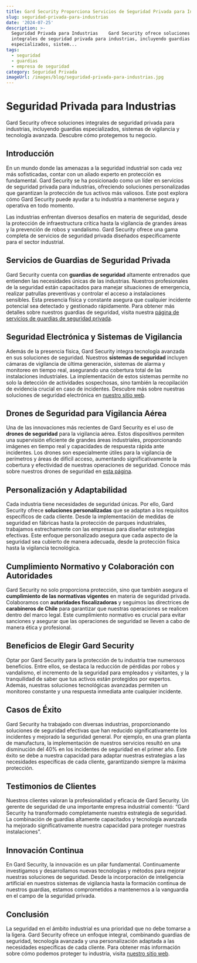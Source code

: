 ```yaml
---
title: Gard Security Proporciona Servicios de Seguridad Privada para Industrias
slug: seguridad-privada-para-industrias
date: '2024-07-25'
description: >-
  Seguridad Privada para Industrias    Gard Security ofrece soluciones
  integrales de seguridad privada para industrias, incluyendo guardias
  especializados, sistem...
tags:
  - seguridad
  - guardias
  - empresa de seguridad
category: Seguridad Privada
imageUrl: /images/blog/seguridad-privada-para-industrias.jpg
---
```



<h1 class="wp-block-heading" id="h-seguridad-privada-para-industrias">Seguridad Privada para Industrias</h1>



<p>Gard Security ofrece soluciones integrales de seguridad privada para industrias, incluyendo guardias especializados, sistemas de vigilancia y tecnología avanzada. Descubre cómo protegemos tu negocio.</p>



<h2 class="wp-block-heading" id="h-introduccion">Introducción</h2>



<p>En un mundo donde las amenazas a la seguridad industrial son cada vez más sofisticadas, contar con un aliado experto en protección es fundamental. Gard Security se ha posicionado como un líder en servicios de seguridad privada para industrias, ofreciendo soluciones personalizadas que garantizan la protección de tus activos más valiosos. Este post explora cómo Gard Security puede ayudar a tu industria a mantenerse segura y operativa en todo momento.</p>



<p>Las industrias enfrentan diversos desafíos en materia de seguridad, desde la protección de infraestructura crítica hasta la vigilancia de grandes áreas y la prevención de robos y vandalismo. Gard Security ofrece una gama completa de servicios de seguridad privada diseñados específicamente para el sector industrial.</p>



<h2 class="wp-block-heading" id="h-servicios-de-guardias-de-seguridad-privada">Servicios de Guardias de Seguridad Privada</h2>



<p>Gard Security cuenta con <strong>guardias de seguridad</strong> altamente entrenados que entienden las necesidades únicas de las industrias. Nuestros profesionales de la seguridad están capacitados para manejar situaciones de emergencia, realizar patrullas preventivas y controlar el acceso a instalaciones sensibles. Esta presencia física y constante asegura que cualquier incidente potencial sea detectado y gestionado rápidamente. Para obtener más detalles sobre nuestros guardias de seguridad, visita nuestra <a href="https://gard.cl/guardias-de-seguridad-privada-para-empresas/">página de servicios de guardias de seguridad privada</a>.</p>



<h2 class="wp-block-heading" id="h-seguridad-electronica-y-sistemas-de-vigilancia">Seguridad Electrónica y Sistemas de Vigilancia</h2>



<p>Además de la presencia física, Gard Security integra tecnología avanzada en sus soluciones de seguridad. Nuestros <strong>sistemas de seguridad</strong> incluyen cámaras de vigilancia de última generación, sistemas de alarma y monitoreo en tiempo real, asegurando una cobertura total de las instalaciones industriales. La implementación de estos sistemas permite no solo la detección de actividades sospechosas, sino también la recopilación de evidencia crucial en caso de incidentes. Descubre más sobre nuestras soluciones de seguridad electrónica en <a href="https://gard.cl/seguridad-electronica/">nuestro sitio web</a>.</p>



<h2 class="wp-block-heading" id="h-drones-de-seguridad-para-vigilancia-aerea">Drones de Seguridad para Vigilancia Aérea</h2>



<p>Una de las innovaciones más recientes de Gard Security es el uso de <strong>drones de seguridad</strong> para la vigilancia aérea. Estos dispositivos permiten una supervisión eficiente de grandes áreas industriales, proporcionando imágenes en tiempo real y capacidades de respuesta rápida ante incidentes. Los drones son especialmente útiles para la vigilancia de perímetros y áreas de difícil acceso, aumentando significativamente la cobertura y efectividad de nuestras operaciones de seguridad. Conoce más sobre nuestros drones de seguridad en <a href="https://gard.cl/drones-de-seguridad-para-empresas-e-industrias/">esta página</a>.</p>



<h2 class="wp-block-heading" id="h-personalizacion-y-adaptabilidad">Personalización y Adaptabilidad</h2>



<p>Cada industria tiene necesidades de seguridad únicas. Por ello, Gard Security ofrece <strong>soluciones personalizadas</strong> que se adaptan a los requisitos específicos de cada cliente. Desde la implementación de medidas de seguridad en fábricas hasta la protección de parques industriales, trabajamos estrechamente con las empresas para diseñar estrategias efectivas. Este enfoque personalizado asegura que cada aspecto de la seguridad sea cubierto de manera adecuada, desde la protección física hasta la vigilancia tecnológica.</p>



<h2 class="wp-block-heading" id="h-cumplimiento-normativo-y-colaboracion-con-autoridades">Cumplimiento Normativo y Colaboración con Autoridades</h2>



<p>Gard Security no solo proporciona protección, sino que también asegura el <strong>cumplimiento de las normativas vigentes</strong> en materia de seguridad privada. Colaboramos con <strong>autoridades fiscalizadoras</strong> y seguimos las directrices de <strong>carabineros de Chile</strong> para garantizar que nuestras operaciones se realicen dentro del marco legal. Este cumplimiento normativo es crucial para evitar sanciones y asegurar que las operaciones de seguridad se lleven a cabo de manera ética y profesional.</p>



<h2 class="wp-block-heading" id="h-beneficios-de-elegir-gard-security">Beneficios de Elegir Gard Security</h2>



<p>Optar por Gard Security para la protección de tu industria trae numerosos beneficios. Entre ellos, se destaca la reducción de pérdidas por robos y vandalismo, el incremento de la seguridad para empleados y visitantes, y la tranquilidad de saber que tus activos están protegidos por expertos. Además, nuestras soluciones tecnológicas avanzadas permiten un monitoreo constante y una respuesta inmediata ante cualquier incidente.</p>



<h2 class="wp-block-heading" id="h-casos-de-exito">Casos de Éxito</h2>



<p>Gard Security ha trabajado con diversas industrias, proporcionando soluciones de seguridad efectivas que han reducido significativamente los incidentes y mejorado la seguridad general. Por ejemplo, en una gran planta de manufactura, la implementación de nuestros servicios resultó en una disminución del 40% en los incidentes de seguridad en el primer año. Este éxito se debe a nuestra capacidad para adaptar nuestras estrategias a las necesidades específicas de cada cliente, garantizando siempre la máxima protección.</p>



<h2 class="wp-block-heading" id="h-testimonios-de-clientes">Testimonios de Clientes</h2>



<p>Nuestros clientes valoran la profesionalidad y eficacia de Gard Security. Un gerente de seguridad de una importante empresa industrial comentó: “Gard Security ha transformado completamente nuestra estrategia de seguridad. La combinación de guardias altamente capacitados y tecnología avanzada ha mejorado significativamente nuestra capacidad para proteger nuestras instalaciones”.</p>



<h2 class="wp-block-heading" id="h-innovacion-continua">Innovación Continua</h2>



<p>En Gard Security, la innovación es un pilar fundamental. Continuamente investigamos y desarrollamos nuevas tecnologías y métodos para mejorar nuestras soluciones de seguridad. Desde la incorporación de inteligencia artificial en nuestros sistemas de vigilancia hasta la formación continua de nuestros guardias, estamos comprometidos a mantenernos a la vanguardia en el campo de la seguridad privada.</p>



<h2 class="wp-block-heading" id="h-conclusion">Conclusión</h2>



<p>La seguridad en el ámbito industrial es una prioridad que no debe tomarse a la ligera. Gard Security ofrece un enfoque integral, combinando guardias de seguridad, tecnología avanzada y una personalización adaptada a las necesidades específicas de cada cliente. Para obtener más información sobre cómo podemos proteger tu industria, visita <a href="https://gard.cl">nuestro sitio web</a>.</p>
